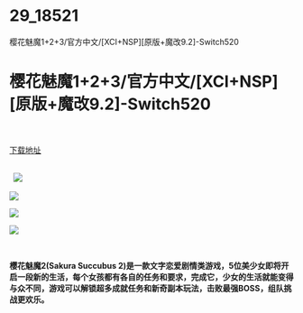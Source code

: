# 29_18521
樱花魅魔1+2+3/官方中文/[XCI+NSP][原版+魔改9.2]-Switch520
# 樱花魅魔1+2+3/官方中文/[XCI+NSP][原版+魔改9.2]-Switch520
 <br/></br>
[下载地址](https://www.switch520.cc/article/18521 "下载地址")
<br/></br>

<p><strong>&nbsp; <img src="https://www.switch520.cc/muke_img/upload_art_editor_20210609-1_91cd5e57bf7109b14e23afd81dd061ad.jpg"> </strong></p>
<p><strong><img src="https://www.switch520.cc/muke_img/upload_art_editor_20210609-1_8aec1cc12a8be5010e3b4132baba43b1.jpg"></strong></p>
<p><strong><img src="https://www.switch520.cc/muke_img/upload_art_editor_20210609-1_2cdc1c4d31b5a8001de74a60864b9f8c.jpg"></strong></p>
<p><strong><img src="https://www.switch520.cc/muke_img/upload_art_editor_20210609-1_1f13624707a7bb1671d8f191b4fa77da.jpg"></strong></p>
<p><strong>&nbsp;</strong></p>
<p><strong>樱花魅魔2(Sakura Succubus 2)是一款文字恋爱剧情类游戏，5位美少女即将开启一段新的生活，每个女孩都有各自的任务和要求，完成它，少女的生活就能变得与众不同，游戏可以解锁超多成就任务和新奇副本玩法，击败最强BOSS，组队挑战更欢乐。</strong></p>
<p>&nbsp;</p>
